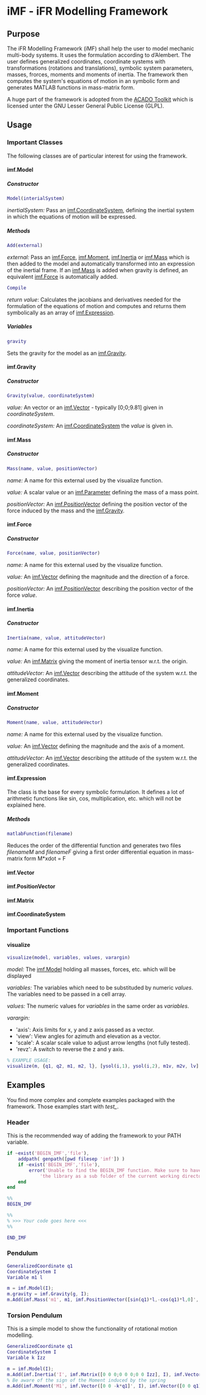 # iMF - iFR Modelling Framework #

## Purpose ##

The iFR Modelling Framework (iMF) shall help the user to model mechanic multi-body systems. It uses the formulation according to d’Alembert. The user defines generalized coordinates, coordinate systems with transformations (rotations and translations), symbolic system parameters, masses, frorces, moments and moments of inertia. The framework then computes the system's equations of motion in an symbolic form and generates MATLAB functions in mass-matrix form.

A huge part of the framework is adopted from the [ACADO Toolkit](https://acado.github.io/ "ACADO Toolkit") which is licensed unter the GNU Lesser General Public License (GLPL).

## Usage ##
### Important Classes ###

The following classes are of particular interest for using the framework.

#### imf.Model ####

##### Constructor #####
```matlab
Model(interialSystem)
```
*inertialSystem:* Pass an [imf.CoordinateSystem](#imfcoordinateSystem), defining the inertial system in which the equations of motion will be expressed.

##### Methods #####
```matlab
Add(external)
```
*external:* Pass an [imf.Force](#imfforce), [imf.Moment](#imfmoment), [imf.Inertia](#imfinertia) or [imf.Mass](#imfmass) which is then added to the model and automatically transformed into an expression of the inertial frame. If an [imf.Mass](#imfmass) is added when gravity is defined, an equivalent [imf.Force](#imfforce) is automatically added.

```matlab
Compile
```
*return value*: Calculates the jacobians and derivatives needed for the formulation of the equations of motion and computes and returns them symbolically as an array of [imf.Expression](#imfexpression). 

##### Variables #####
```matlab
gravity
```
Sets the gravity for the model as an [imf.Gravity](#imfgravity).


#### imf.Gravity ####

##### Constructor #####
```matlab
Gravity(value, coordinateSystem)
```
*value:* An vector or an [imf.Vector](#imfvector) - typically [0;0;9.81] given in *coordinateSystem*.

*coordinateSystem:* An [imf.CoordinateSystem](#imfcoordinateSystem) the *value* is given in.

#### imf.Mass ####

##### Constructor #####
```matlab
Mass(name, value, positionVector)
```
*name:* A name for this external used by the visualize function.

*value:* A scalar value or an [imf.Parameter](#imfparameter) defining the mass of a mass point.

*positionVector:* An [imf.PositionVector](#imfpositionvector) defining the position vector of the force induced by the mass and the [imf.Gravity](#imfgravity).

#### imf.Force ####

##### Constructor #####
```matlab
Force(name, value, positionVector)
```
*name:* A name for this external used by the visualize function.

*value:* An [imf.Vector](#imfvector) defining the magnitude and the direction of a force.

*positionVector:* An [imf.PositionVector](#imfpositionvector) describing the position vector of the force *value*.

#### imf.Inertia ####

##### Constructor #####
```matlab
Inertia(name, value, attitudeVector)
```
*name:* A name for this external used by the visualize function.

*value:* An [imf.Matrix](#imfmatrix) giving the moment of inertia tensor w.r.t. the origin.

*attitudeVector:* An [imf.Vector](#imfvector) describing the attitude of the system w.r.t. the generalized coordinates.

#### imf.Moment ####

##### Constructor #####
```matlab
Moment(name, value, attitudeVector)
```
*name:* A name for this external used by the visualize function.

*value:* An [imf.Vector](#imfvector) defining the magnitude and the axis of a moment.

*attitudeVector:* An [imf.Vector](#imfvector) describing the attitude of the system w.r.t. the generalized coordinates.

#### imf.Expression ####

The class is the base for every symbolic formulation. It defines a lot of arithmetic functions like sin, cos, multiplication, etc. which will not be explained here.
 
##### Methods #####
```matlab
matlabFunction(filename)
```
Reduces the order of the differential function and generates two files *filenameM* and *filenameF* giving a first order differential equation in mass-matrix form M*xdot = F

#### imf.Vector ####
#### imf.PositionVector ####
#### imf.Matrix ####
#### imf.CoordinateSystem ####

### Important Functions ###
#### visualize ####
```matlab
visualize(model, variables, values, varargin)
```
*model:* The [imf.Model](#imfmodel) holding all masses, forces, etc. which will be displayed

*variables:* The variables which need to be substituded by numeric *values*. The variables need to be passed in a cell array.

*values:* The numeric values for *variables* in the same order as *variables*.

*varargin:*
 
- 'axis': Axis limits for x, y and z axis passed as a vector.
- 'view': View angles for azimuth and elevation as a vector.
- 'scale': A scalar scale value to adjust arrow lengths (not fully tested).
- 'revz': A switch to reverse the z and y axis.

```matlab
% EXAMPLE USAGE:  
visualize(m, {q1, q2, m1, m2, l}, [ysol(i,1), ysol(i,2), m1v, m2v, lv], 'axis', [-2 2 -2 2 -.5 4], 'view', [0 0], 'revz', 1)
```


## Examples ##

You find more complex and complete examples packaged with the framework. Those examples start with *test_*. 

### Header ###
This is the recommended way of adding the framework to your PATH variable.

```matlab
if ~exist('BEGIN_IMF','file'),
    addpath( genpath([pwd filesep 'imf']) )
    if ~exist('BEGIN_IMF','file'),
        error('Unable to find the BEGIN_IMF function. Make sure to have' + ...
            'the library as a sub folder of the current working directory.');
    end
end

%%
BEGIN_IMF

%%
% >>> Your code goes here <<<
%%

END_IMF
```

### Pendulum ###
```matlab
GeneralizedCoordinate q1
CoordinateSystem I
Variable m1 l

m = imf.Model(I);
m.gravity = imf.Gravity(g, I);
m.Add(imf.Mass('m1', m1, imf.PositionVector([sin(q1)*l,-cos(q1)*l,0]', I)));
```

### Torsion Pendulum ###
This is a simple model to show the functionality of rotational motion modelling.

```matlab
GeneralizedCoordinate q1
CoordinateSystem I
Variable k Izz

m = imf.Model(I);
m.Add(imf.Inertia('I', imf.Matrix([0 0 0;0 0 0;0 0 Izz], I), imf.Vector([0 0 q1]', I)));
% Be aware of the sign of the Moment induced by the spring
m.Add(imf.Moment('M1', imf.Vector([0 0 -k*q1]', I), imf.Vector([0 0 q1]', I))); 
```
